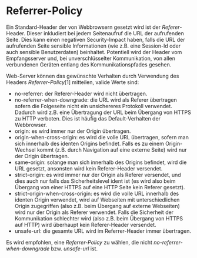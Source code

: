 # Referrer-Policy

Ein Standard-Header der von Webbrowsern gesetzt wird ist der
*Referer*-Header. Dieser inkludiert bei jedem Seitenaufruf die URL der
aufrufenden Seite. Dies kann einen negativen Security-Impact haben,
falls die URL der aufrufenden Seite sensible Informationen (wie z.B.
eine Session-Id oder auch sensible Benutzerdaten) beinhaltet. Potentiell
wird der Header vom Empfangsserver und, bei unverschlüsselter
Kommunikation, von allen verbundenen Geräten entlang des
Kommunikationspfades gesehen.

Web-Server können das gewünschte Verhalten durch Verwendung des Headers
*Referrer-Policy*[1] mitteilen, valide Werte sind:

- no-referrer: der Referer-Header wird nicht übertragen.
- no-referrer-when-downgrade: die URL wird als Referer übertragen sofern die Folgeseite nicht ein
unsichereres Protokoll verwendet. Dadurch wird z.B. eine Übertragung der
URL beim Übergang von HTTPS zu HTTP verboten. Dies ist häufig das
Default-Verhalten der Webbrowser.
- origin: es wird immer nur der Origin übertragen.
- origin-when-cross-origin: es wird die volle URL übertragen, sofern man sich innerhalb des
identen Origins befindet. Falls es zu einem Origin-Wechsel kommt (z.B.
durch Navigation auf eine externe Seite) wird nur der Origin übertragen.
- same-origin: solange man sich innerhalb des Origins befindet, wird die URL gesetzt,
ansonsten wird kein Referer-Header versendet.
- strict-origin: es wird immer nur der Origin als Referer versendet, und dies auch nur
falls das Sicherheitslevel ident ist (es wird also beim Übergang von
einer HTTPS auf eine HTTP Seite kein Referer gesetzt).
- strict-origin-when-cross-origin: es wird die volle URL innerhalb des identen Origin verwendet, wird auf
Webseiten mit unterschiedlichen Origin zugegriffen (also z.B. beim
Übergang auf externe Webseiten) wird nur der Origin als Referer
verwendet. Falls die Sicherheit der Kommunikation schlechter wird (also
z.B. beim Übergang von HTTPS auf HTTP) wird überhaupt kein
Referer-Header versendet.
- unsafe-url: die gesamte URL wird im Referrer-Header immer übertragen.

Es wird empfohlen, eine *Referrer-Policy* zu wählen, die nicht
*no-referrer-when-downgrade* bzw. *unsafe-url* ist.
